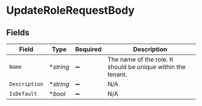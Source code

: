 # UpdateRoleRequestBody


## Fields

| Field                                                        | Type                                                         | Required                                                     | Description                                                  |
| ------------------------------------------------------------ | ------------------------------------------------------------ | ------------------------------------------------------------ | ------------------------------------------------------------ |
| `Name`                                                       | **string*                                                    | :heavy_minus_sign:                                           | The name of the role. It should be unique within the tenant. |
| `Description`                                                | **string*                                                    | :heavy_minus_sign:                                           | N/A                                                          |
| `IsDefault`                                                  | **bool*                                                      | :heavy_minus_sign:                                           | N/A                                                          |